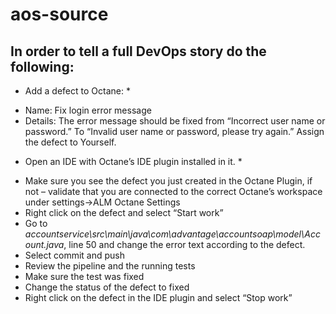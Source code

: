 # aos-source
## In order to tell a full DevOps story do the following:

* Add a defect to Octane: *
- Name: Fix login error message
- Details: The error message should be fixed from “Incorrect user name or password.” To “Invalid user name or password, please try again.”
Assign the defect to Yourself.

* Open an IDE with Octane’s IDE plugin installed in it. *
- Make sure you see the defect you just created in the Octane Plugin, if not – validate that you are connected to the correct Octane’s workspace under settings->ALM Octane Settings
- Right click on the defect and select “Start work”
- Go to _accountservice\src\main\java\com\advantage\accountsoap\model\Account.java_, line 50 and change the error text according to the defect.
- Select commit and push
- Review the pipeline and the running tests
- Make sure the test was fixed
- Change the status of the defect to fixed
- Right click on the defect in the IDE plugin and select “Stop work”
